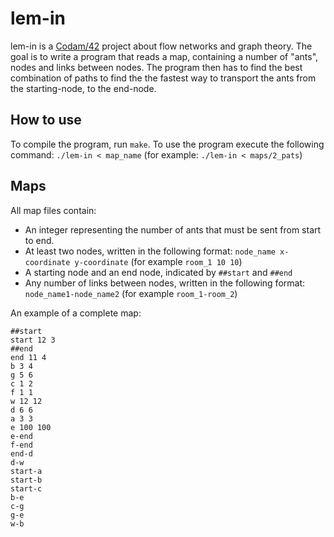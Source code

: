 # lem-in

lem-in is a [Codam/42](https://www.codam.nl/en/the-42-network) project about flow networks and graph theory. The goal is to write a program that reads a map, containing a number of "ants", nodes and links between nodes. The program then has to find the best combination of paths to find the the fastest way to transport the ants from the starting-node, to the end-node.

## How to use

To compile the program, run `make`. To use the program execute the following command:
`./lem-in < map_name` (for example: `./lem-in < maps/2_pats`)

## Maps

All map files contain:

* An integer representing the number of ants that must be sent from start to end.
* At least two nodes, written in the following format: `node_name x-coordinate y-coordinate` (for example `room_1 10 10`)
* A starting node and an end node, indicated by `##start` and `##end`
* Any number of links between nodes, written in the following format: `node_name1-node_name2` (for example `room_1-room_2`)

An example of a complete map:
```30
##start
start 12 3
##end
end 11 4
b 3 4
g 5 6
c 1 2
f 1 1
w 12 12
d 6 6
a 3 3
e 100 100
e-end
f-end
end-d
d-w
start-a
start-b
start-c
b-e
c-g
g-e
w-b
